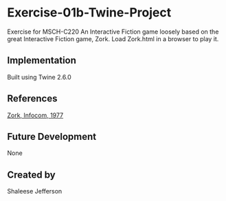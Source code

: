 # Exercise-01b-Twine-Project
Exercise for MSCH-C220
An Interactive Fiction game loosely based on the great Interactive Fiction game, Zork. Load Zork.html in a browser to play it.
## Implementation
Built using Twine 2.6.0
## References
[Zork, Infocom, 1977](https://www.pcjs.org/software/pcx86/game/infocom/zork1/)
## Future Development
None
## Created by 
Shaleese Jefferson
